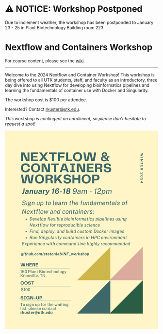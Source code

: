 # :warning: NOTICE: Workshop Postponed

Due to inclement weather, the workshop has been postponded to January 23 - 25 in Plant Biotechnology Building room 223.


# Nextflow and Containers Workshop

For course content, please see the [wiki](https://github.com/ryandkuster/NF_workshop/wiki).


---

Welcome to the 2024 Nextflow and Container Workshop! This workshop is being offered to all UTK students, staff, and faculty as an introductory, three day dive into using Nextflow for developing bioinformatics pipelines and learning the fundamentals of container use with Docker and Singularity.

The workshop cost is $100 per attendee.

Interested? Contact rkuster@utk.edu.

*This workshop is contingent on enrollment, so please don't hesitate to request a spot!*


![flyer](images/nextflow_workshop.png)
